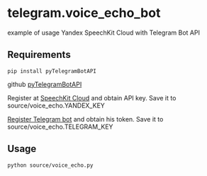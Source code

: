 # telegram.voice_echo_bot
example of usage Yandex SpeechKit Cloud with Telegram Bot API

## Requirements

```
pip install pyTelegramBotAPI
```

github [pyTelegramBotAPI](https://github.com/eternnoir/pyTelegramBotAPI)

Register at [SpeechKit Cloud](https://developer.tech.yandex.ru) and obtain API key. Save it to source/voice_echo.YANDEX_KEY

[Register Telegram bot](https://core.telegram.org/bots#3-how-do-i-create-a-bot) and obtain his token. Save it to source/voice_echo.TELEGRAM_KEY

## Usage

```
python source/voice_echo.py
```
